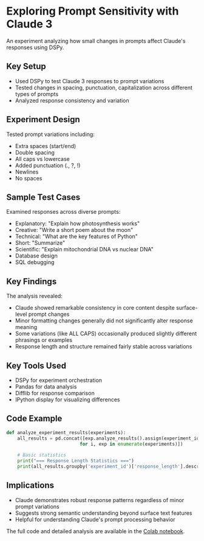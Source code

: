 # Exploring Prompt Sensitivity with Claude 3

An experiment analyzing how small changes in prompts affect Claude's responses using DSPy.

## Key Setup
- Used DSPy to test Claude 3 responses to prompt variations
- Tested changes in spacing, punctuation, capitalization across different types of prompts
- Analyzed response consistency and variation

## Experiment Design
Tested prompt variations including:
- Extra spaces (start/end)
- Double spacing
- All caps vs lowercase
- Added punctuation (., ?, !)
- Newlines
- No spaces

## Sample Test Cases
Examined responses across diverse prompts:
- Explanatory: "Explain how photosynthesis works"
- Creative: "Write a short poem about the moon"
- Technical: "What are the key features of Python"
- Short: "Summarize"
- Scientific: "Explain mitochondrial DNA vs nuclear DNA"
- Database design
- SQL debugging

## Key Findings
The analysis revealed:
- Claude showed remarkable consistency in core content despite surface-level prompt changes
- Minor formatting changes generally did not significantly alter response meaning
- Some variations (like ALL CAPS) occasionally produced slightly different phrasings or examples
- Response length and structure remained fairly stable across variations

## Key Tools Used
- DSPy for experiment orchestration
- Pandas for data analysis
- Difflib for response comparison
- IPython display for visualizing differences

## Code Example
```python
def analyze_experiment_results(experiments):
    all_results = pd.concat([exp.analyze_results().assign(experiment_id=i) 
                           for i, exp in enumerate(experiments)])
    
    # Basic statistics
    print("=== Response Length Statistics ===")
    print(all_results.groupby('experiment_id')['response_length'].describe())
```

## Implications
- Claude demonstrates robust response patterns regardless of minor prompt variations
- Suggests strong semantic understanding beyond surface text features
- Helpful for understanding Claude's prompt processing behavior

The full code and detailed analysis are available in the [Colab notebook](https://colab.research.google.com/github/wesslen/llm-experiments/blob/main/notebooks/prompt_sensitivity/claude.ipynb).
